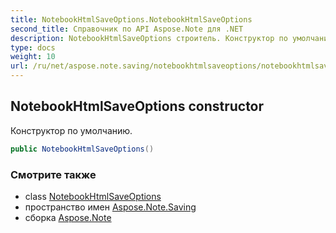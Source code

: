 ```yaml
---
title: NotebookHtmlSaveOptions.NotebookHtmlSaveOptions
second_title: Справочник по API Aspose.Note для .NET
description: NotebookHtmlSaveOptions строитель. Конструктор по умолчанию.
type: docs
weight: 10
url: /ru/net/aspose.note.saving/notebookhtmlsaveoptions/notebookhtmlsaveoptions/
---
```

## NotebookHtmlSaveOptions constructor

Конструктор по умолчанию.

```csharp
public NotebookHtmlSaveOptions()
```

### Смотрите также

* class [NotebookHtmlSaveOptions](../)
* пространство имен [Aspose.Note.Saving](../../notebookhtmlsaveoptions/)
* сборка [Aspose.Note](../../../)


